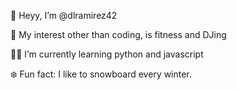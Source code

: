   🤠 Heyy, I’m @dlramirez42
  
  🩷 My interest other than coding, is fitness and DJing
  
  👩‍💻 I’m currently learning python and javascript
 
  ❄️ Fun fact: I like to snowboard every winter.

